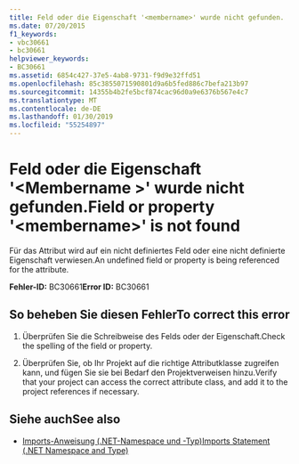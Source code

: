 ```yaml
---
title: Feld oder die Eigenschaft '<membername>' wurde nicht gefunden.
ms.date: 07/20/2015
f1_keywords:
- vbc30661
- bc30661
helpviewer_keywords:
- BC30661
ms.assetid: 6854c427-37e5-4ab8-9731-f9d9e32ffd51
ms.openlocfilehash: 85c3855071590801d9a6b5fed886c7befa213b97
ms.sourcegitcommit: 14355b4b2fe5bcf874cac96d0a9e6376b567e4c7
ms.translationtype: MT
ms.contentlocale: de-DE
ms.lasthandoff: 01/30/2019
ms.locfileid: "55254897"
---
```

# <a name="field-or-property-membername-is-not-found"></a><span data-ttu-id="eb145-102">Feld oder die Eigenschaft '\<Membername >' wurde nicht gefunden.</span><span class="sxs-lookup"><span data-stu-id="eb145-102">Field or property '\<membername>' is not found</span></span>
<span data-ttu-id="eb145-103">Für das Attribut wird auf ein nicht definiertes Feld oder eine nicht definierte Eigenschaft verwiesen.</span><span class="sxs-lookup"><span data-stu-id="eb145-103">An undefined field or property is being referenced for the attribute.</span></span>  
  
 <span data-ttu-id="eb145-104">**Fehler-ID:** BC30661</span><span class="sxs-lookup"><span data-stu-id="eb145-104">**Error ID:** BC30661</span></span>  
  
## <a name="to-correct-this-error"></a><span data-ttu-id="eb145-105">So beheben Sie diesen Fehler</span><span class="sxs-lookup"><span data-stu-id="eb145-105">To correct this error</span></span>  
  
1.  <span data-ttu-id="eb145-106">Überprüfen Sie die Schreibweise des Felds oder der Eigenschaft.</span><span class="sxs-lookup"><span data-stu-id="eb145-106">Check the spelling of the field or property.</span></span>  
  
2.  <span data-ttu-id="eb145-107">Überprüfen Sie, ob Ihr Projekt auf die richtige Attributklasse zugreifen kann, und fügen Sie sie bei Bedarf den Projektverweisen hinzu.</span><span class="sxs-lookup"><span data-stu-id="eb145-107">Verify that your project can access the correct attribute class, and add it to the project references if necessary.</span></span>  
  
## <a name="see-also"></a><span data-ttu-id="eb145-108">Siehe auch</span><span class="sxs-lookup"><span data-stu-id="eb145-108">See also</span></span>
- [<span data-ttu-id="eb145-109">Imports-Anweisung (.NET-Namespace und -Typ)</span><span class="sxs-lookup"><span data-stu-id="eb145-109">Imports Statement (.NET Namespace and Type)</span></span>](../../visual-basic/language-reference/statements/imports-statement-net-namespace-and-type.md)

